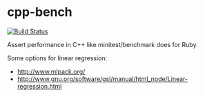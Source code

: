 cpp-bench
=========

[![Build Status](https://travis-ci.org/peterSW/cpp-bench.png?branch=master)](https://travis-ci.org/peterSW/cpp-bench)

Assert performance in C++ like minitest/benchmark does for Ruby.

Some options for linear regression:
- http://www.mlpack.org/
- http://www.gnu.org/software/gsl/manual/html_node/Linear-regression.html
